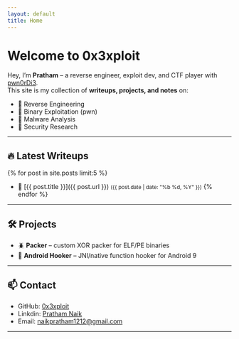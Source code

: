 ```yaml
---
layout: default
title: Home
---
```


# Welcome to 0x3xploit  

Hey, I’m **Pratham** – a reverse engineer, exploit dev, and CTF player with [pwn0rDi3](https://ctftime.org/team/390601).  
This site is my collection of **writeups, projects, and notes** on:  
- 🔹 Reverse Engineering  
- 🔹 Binary Exploitation (pwn)  
- 🔹 Malware Analysis  
- 🔹 Security Research  

---

## 🔥 Latest Writeups
{% for post in site.posts limit:5 %}
- 📄 [{{ post.title }}]({{ post.url }}) <small>({{ post.date | date: "%b %d, %Y" }})</small>
{% endfor %}

---

## 🛠 Projects 
- 🪲 **Packer** – custom XOR packer for ELF/PE binaries  
- 📱 **Android Hooker** – JNI/native function hooker for Android 9  

---

## 📫 Contact
- GitHub: [0x3xploit](https://github.com/0x3xploit)  
- Linkdin: [Pratham Naik](https://www.linkedin.com/in/pratham-naik-a0b794221/)
- Email: naikpratham1212@gmail.com

---